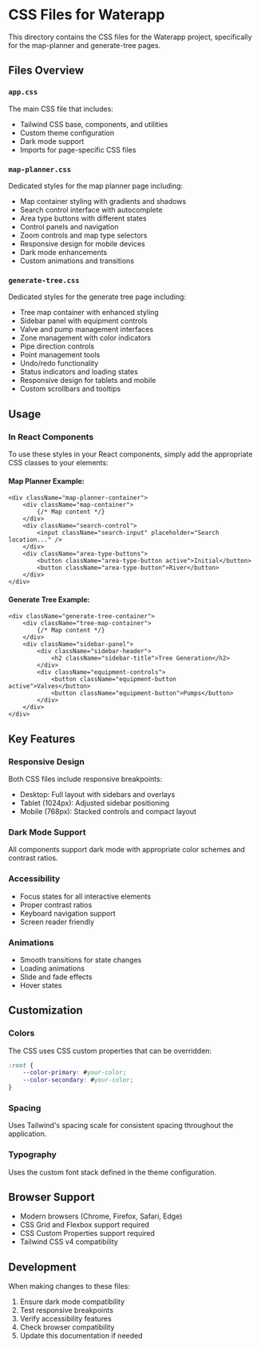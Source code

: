 # CSS Files for Waterapp

This directory contains the CSS files for the Waterapp project, specifically for the map-planner and generate-tree pages.

## Files Overview

### `app.css`
The main CSS file that includes:
- Tailwind CSS base, components, and utilities
- Custom theme configuration
- Dark mode support
- Imports for page-specific CSS files

### `map-planner.css`
Dedicated styles for the map planner page including:
- Map container styling with gradients and shadows
- Search control interface with autocomplete
- Area type buttons with different states
- Control panels and navigation
- Zoom controls and map type selectors
- Responsive design for mobile devices
- Dark mode enhancements
- Custom animations and transitions

### `generate-tree.css`
Dedicated styles for the generate tree page including:
- Tree map container with enhanced styling
- Sidebar panel with equipment controls
- Valve and pump management interfaces
- Zone management with color indicators
- Pipe direction controls
- Point management tools
- Undo/redo functionality
- Status indicators and loading states
- Responsive design for tablets and mobile
- Custom scrollbars and tooltips

## Usage

### In React Components

To use these styles in your React components, simply add the appropriate CSS classes to your elements:

#### Map Planner Example:
```tsx
<div className="map-planner-container">
    <div className="map-container">
        {/* Map content */}
    </div>
    <div className="search-control">
        <input className="search-input" placeholder="Search location..." />
    </div>
    <div className="area-type-buttons">
        <button className="area-type-button active">Initial</button>
        <button className="area-type-button">River</button>
    </div>
</div>
```

#### Generate Tree Example:
```tsx
<div className="generate-tree-container">
    <div className="tree-map-container">
        {/* Map content */}
    </div>
    <div className="sidebar-panel">
        <div className="sidebar-header">
            <h2 className="sidebar-title">Tree Generation</h2>
        </div>
        <div className="equipment-controls">
            <button className="equipment-button active">Valves</button>
            <button className="equipment-button">Pumps</button>
        </div>
    </div>
</div>
```

## Key Features

### Responsive Design
Both CSS files include responsive breakpoints:
- Desktop: Full layout with sidebars and overlays
- Tablet (1024px): Adjusted sidebar positioning
- Mobile (768px): Stacked controls and compact layout

### Dark Mode Support
All components support dark mode with appropriate color schemes and contrast ratios.

### Accessibility
- Focus states for all interactive elements
- Proper contrast ratios
- Keyboard navigation support
- Screen reader friendly

### Animations
- Smooth transitions for state changes
- Loading animations
- Slide and fade effects
- Hover states

## Customization

### Colors
The CSS uses CSS custom properties that can be overridden:
```css
:root {
    --color-primary: #your-color;
    --color-secondary: #your-color;
}
```

### Spacing
Uses Tailwind's spacing scale for consistent spacing throughout the application.

### Typography
Uses the custom font stack defined in the theme configuration.

## Browser Support

- Modern browsers (Chrome, Firefox, Safari, Edge)
- CSS Grid and Flexbox support required
- CSS Custom Properties support required
- Tailwind CSS v4 compatibility

## Development

When making changes to these files:
1. Ensure dark mode compatibility
2. Test responsive breakpoints
3. Verify accessibility features
4. Check browser compatibility
5. Update this documentation if needed 